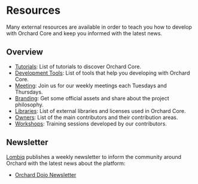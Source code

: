 # Resources

Many external resources are available in order to teach you how to develop with Orchard Core and keep you informed with the latest news.

## Overview

- [Tutorials](tutorials): List of tutorials to discover Orchard Core.
- [Development Tools](development-tools): List of tools that help you developing with Orchard Core.
- [Meeting](meeting): Join us for our weekly meetings each Tuesdays and Thursdays.
- [Branding](branding): Get some official assets and share about the project philosophy.
- [Libraries](libraries): List of external libraries and licenses used in Orchard Core.
- [Owners](owners): List of the main contributors and their contribution areas.
- [Workshops](workshops): Training sessions developed by our contributors.

## Newsletter

[Lombiq](https://lombiq.com) publishes a weekly newsletter to inform the community around Orchard with the latest news about the platform:

- [Orchard Dojo Newsletter](https://orcharddojo.net/newsletter)
